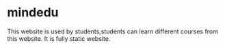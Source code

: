 # mindedu
This website is used by students,students can learn different courses from this website.
It is fully static website.
